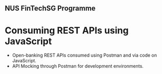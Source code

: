 ## NUS FinTechSG Programme

# Consuming REST APIs using JavaScript

* Open-banking REST APIs consumed using Postman and via code on JavaScript.
* API Mocking through Postman for development environments.
